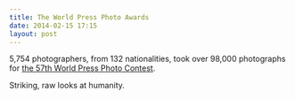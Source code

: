 ```yaml
---
title: The World Press Photo Awards
date: 2014-02-15 17:15
layout: post
---
```

5,754 photographers, from 132 nationalities, took over 98,000 photographs for [the 57th World Press Photo Contest](http://www.worldpressphoto.org/awards/2014).

Striking, raw looks at humanity.